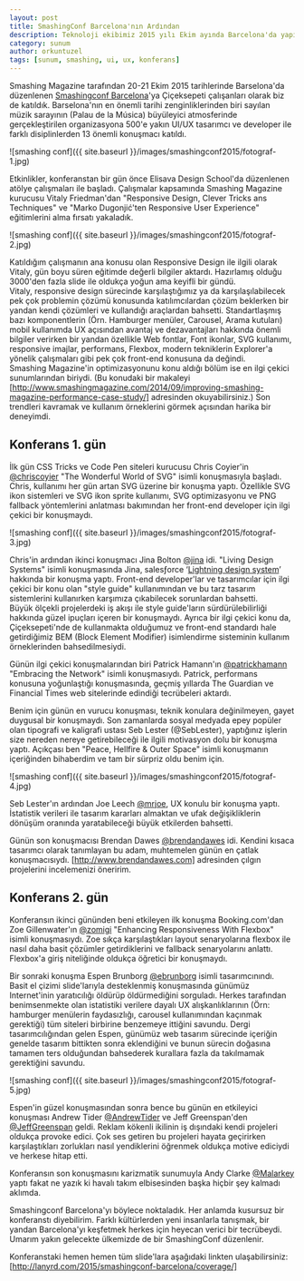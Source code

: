 ```yaml
---
layout: post
title: SmashingConf Barcelona'nın Ardından
description: Teknoloji ekibimiz 2015 yılı Ekim ayında Barcelona'da yapılan Smashing Conference Barcelona etkinliğine katıldı.
category: sunum
author: orkuntuzel
tags: [sunum, smashing, ui, ux, konferans]
---
```

Smashing Magazine tarafından 20-21 Ekim 2015 tarihlerinde Barselona'da düzenlenen [Smashingconf Barcelona]([http://smashingconf.com/barcelona-2015/])'ya Çiçeksepeti çalışanları olarak biz de katıldık. Barselona'nın en önemli tarihi zenginliklerinden biri sayılan müzik sarayının (Palau de la Música) büyüleyici atmosferinde gerçekleştirilen organizasyona 500'e yakın UI/UX tasarımcı ve developer ile farklı disiplinlerden 13 önemli konuşmacı katıldı.

![smashing conf]({{ site.baseurl }}/images/smashingconf2015/fotograf-1.jpg)
 
Etkinlikler, konferanstan bir gün önce Elisava Design School'da düzenlenen atölye çalışmaları ile başladı. Çalışmalar kapsamında Smashing Magazine kurucusu Vitaly Friedman'dan "Responsive Design, Clever Tricks ans Techniques" ve "Marko Dugonjić'ten Responsive User Experience" eğitimlerini alma fırsatı yakaladık. 
 
![smashing conf]({{ site.baseurl }}/images/smashingconf2015/fotograf-2.jpg)
 
Katıldığım çalışmanın ana konusu olan Responsive Design ile ilgili olarak Vitaly, gün boyu süren eğitimde değerli bilgiler aktardı. Hazırlamış olduğu 3000'den fazla slide ile oldukça yoğun ama keyifli bir gündü.  
Vitaly, responsive design sürecinde karşılaştığımız ya da karşılaşılabilecek pek çok problemin çözümü konusunda katılımcılardan çözüm beklerken bir yandan kendi çözümleri ve kullandığı araçlardan bahsetti. Standartlaşmış bazı komponentlerin (Örn. Hamburger menüler, Carousel, Arama kutuları) mobil kullanımda UX açısından avantaj ve dezavantajları hakkında önemli bilgiler verirken bir yandan özellikle Web fontlar, Font ikonlar, SVG kullanımı, responsive imajlar, performans, Flexbox, modern tekniklerin Explorer'a yönelik çalışmaları gibi pek çok front-end konusuna da değindi.  
Smashing Magazine'in optimizasyonunu konu aldığı bölüm ise en ilgi çekici sunumlarından biriydi. (Bu konudaki bir makaleyi [http://www.smashingmagazine.com/2014/09/improving-smashing-magazine-performance-case-study/] adresinden okuyabilirsiniz.) Son trendleri kavramak ve kullanım örneklerini görmek açısından harika bir deneyimdi. 
 
## Konferans 1. gün  
 
İlk gün CSS Tricks ve Code Pen siteleri kurucusu Chris Coyier'in [@chriscoyier](https://twitter.com/chriscoyier) "The Wonderful World of SVG" isimli konuşmasıyla başladı. Chris, kullanımı her gün artan SVG üzerine bir konuşma yaptı. Özellikle SVG ikon sistemleri ve SVG ikon sprite kullanımı, SVG optimizasyonu ve PNG fallback yöntemlerini anlatması bakımından her front-end developer için ilgi çekici bir konuşmaydı.  
 
![smashing conf]({{ site.baseurl }}/images/smashingconf2015/fotograf-3.jpg)
 
Chris'in ardından ikinci konuşmacı Jina Bolton [@jina](https://twitter.com/jina) idi. "Living Design Systems" isimli konuşmasında Jina, salesƒorce ‘[Lightning design system](https://www.lightningdesignsystem.com/)’ hakkında bir konuşma yaptı. Front-end developer'lar ve tasarımcılar için ilgi çekici bir konu olan "style guide" kullanımından ve bu tarz tasarım sistemlerini kullanırken karşımıza çıkabilecek sorunlardan bahsetti.  
Büyük ölçekli projelerdeki iş akışı ile style guide'ların sürdürülebilirliği hakkında güzel ipuçları içeren bir konuşmaydı.  Ayrıca bir ilgi çekici konu da, Çiçeksepeti'nde de kullanmakta olduğumuz ve front-end standardı hale getirdiğimiz BEM (Block Element Modifier) isimlendirme sisteminin kullanım örneklerinden bahsedilmesiydi. 
 
Günün ilgi çekici konuşmalarından biri Patrick Hamann'ın [@patrickhamann](https://twitter.com/patrickhamann) "Embracing the Network" isimli konuşmasıydı. Patrick, performans konusuna yoğunlaştığı konuşmasında, geçmiş yıllarda The Guardian ve Financial Times web sitelerinde edindiği tecrübeleri aktardı.  
 
Benim için günün en vurucu konuşması, teknik konulara değinilmeyen, gayet duygusal bir konuşmaydı. Son zamanlarda sosyal medyada epey popüler olan tipografi ve kaligrafi ustası Seb Lester (@SebLester), yaptığınız işlerin size nereden nereye getirebileceği ile ilgili motivasyon dolu bir konuşma yaptı. Açıkçası ben "Peace, Hellfire & Outer Space" isimli konuşmanın içeriğinden bihaberdim ve tam bir sürpriz oldu benim için. 
 
![smashing conf]({{ site.baseurl }}/images/smashingconf2015/fotograf-4.jpg)
 
 
Seb Lester'ın ardından Joe Leech [@mrjoe](https://twitter.com/mrjoe), UX konulu bir konuşma yaptı. İstatistik verileri ile tasarım kararları almaktan ve ufak değişikliklerin dönüşüm oranında yaratabileceği büyük etkilerden bahsetti. 
 
Günün son konuşmacısı Brendan Dawes [@brendandawes](https://twitter.com/brendandawes) idi. Kendini kısaca tasarımcı olarak tanımlayan bu adam, muhtemelen günün en çatlak konuşmacısıydı. [http://www.brendandawes.com] adresinden çılgın projelerini incelemenizi öneririm.  
 
 
## Konferans 2. gün  
 
Konferansın ikinci gününden beni etkileyen ilk konuşma Booking.com'dan Zoe Gillenwater'ın [@zomigi](https://twitter.com/zomigi) "Enhancing Responsiveness With Flexbox" isimli konuşmasıydı. Zoe sıkça karşılaştıkları layout senaryolarına flexbox ile nasıl daha basit çözümler getirdiklerini ve fallback senaryolarını anlattı.  Flexbox'a giriş niteliğinde oldukça öğretici bir konuşmaydı.  
 
Bir sonraki konuşma Espen Brunborg [@ebrunborg](https://twitter.com/ebrunborg) isimli tasarımcınındı. Basit el çizimi slide'larıyla desteklenmiş konuşmasında günümüz Internet'inin yaratıcılığı öldürüp öldürmediğini sorguladı. Herkes tarafından benimsenmekte olan istatistiki verilere dayalı UX alışkanlıklarının (Örn: hamburger menülerin faydasızlığı, carousel kullanımından kaçınmak gerektiği) tüm siteleri birbirine benzemeye ittiğini savundu. Dergi tasarımcılığından gelen Espen, günümüz web tasarım sürecinde içeriğin genelde tasarım bittikten sonra eklendiğini ve bunun sürecin doğasına tamamen ters olduğundan bahsederek kurallara fazla da takılmamak gerektiğini savundu.  
 
![smashing conf]({{ site.baseurl }}/images/smashingconf2015/fotograf-5.jpg)
 
Espen'in güzel konuşmasından sonra bence bu günün en etkileyici konuşması Andrew Tider [@AndrewTider](https://twitter.com/AndrewTider) ve Jeff Greenspan'den [@JeffGreenspan](https://twitter.com/JeffGreenspan) geldi. Reklam kökenli ikilinin iş dışındaki kendi projeleri oldukça provoke edici. Çok ses getiren bu projeleri hayata geçirirken karşılaştıkları zorlukları nasıl yendiklerini öğrenmek oldukça motive ediciydi ve herkese hitap etti.  
 
Konferansın son konuşmasını karizmatik sunumuyla Andy Clarke [@Malarkey](https://twitter.com/Malarkey) yaptı fakat ne yazık ki havalı takım elbisesinden başka hiçbir şey kalmadı aklımda.  
 
Smashingconf Barcelona'yı böylece noktaladık. Her anlamda kusursuz bir konferanstı diyebilirim. Farklı kültürlerden yeni insanlarla tanışmak, bir yandan Barcelona'yı keşfetmek herkes için heyecan verici bir tecrübeydi.  Umarım yakın gelecekte ülkemizde de bir SmashingConf düzenlenir. 
 
Konferanstaki hemen hemen tüm slide'lara aşağıdaki linkten ulaşabilirsiniz: 
[http://lanyrd.com/2015/smashingconf-barcelona/coverage/]
